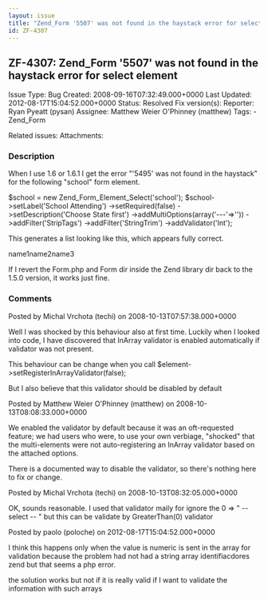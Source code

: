 ```yaml
---
layout: issue
title: "Zend_Form '5507' was not found in the haystack error for select element"
id: ZF-4307
---
```


ZF-4307: Zend\_Form '5507' was not found in the haystack error for select element
---------------------------------------------------------------------------------

 Issue Type: Bug Created: 2008-09-16T07:32:49.000+0000 Last Updated: 2012-08-17T15:04:52.000+0000 Status: Resolved Fix version(s): 
 Reporter:  Ryan Pyeatt (pysan)  Assignee:  Matthew Weier O'Phinney (matthew)  Tags: - Zend\_Form
 
 Related issues: 
 Attachments: 
### Description

When I use 1.6 or 1.6.1 I get the error "'5495' was not found in the haystack" for the following "school" form element.

$school = new Zend\_Form\_Element\_Select('school'); $school->setLabel('School Attending') ->setRequired(false) ->setDescription('Choose State first') ->addMultiOptions(array('---'=>'')) ->addFilter('StripTags') ->addFilter('StringTrim') ->addValidator('Int');

This generates a list looking like this, which appears fully correct.

name1name2name3

If I revert the Form.php and Form dir inside the Zend library dir back to the 1.5.0 version, it works just fine.

 

 

### Comments

Posted by Michal Vrchota (techi) on 2008-10-13T07:57:38.000+0000

Well I was shocked by this behaviour also at first time. Luckily when I looked into code, I have discovered that InArray validator is enabled automatically if validator was not present.

This behaviour can be change when you call $element->setRegisterInArrayValidator(false);

But I also believe that this validator should be disabled by default

 

 

Posted by Matthew Weier O'Phinney (matthew) on 2008-10-13T08:08:33.000+0000

We enabled the validator by default because it was an oft-requested feature; we had users who were, to use your own verbiage, "shocked" that the multi-elements were not auto-registering an InArray validator based on the attached options.

There is a documented way to disable the validator, so there's nothing here to fix or change.

 

 

Posted by Michal Vrchota (techi) on 2008-10-13T08:32:05.000+0000

OK, sounds reasonable. I used that validator maily for ignore the 0 => " -- select -- " but this can be validate by GreaterThan(0) validator

 

 

Posted by paolo (poloche) on 2012-08-17T15:04:52.000+0000

I think this happens only when the value is numeric is sent in the array for validation because the problem had not had a string array identifiacdores zend but that seems a php error.

the solution works but not if it is really valid if I want to validate the information with such arrays

 

 
